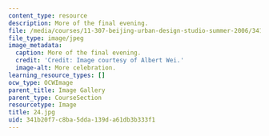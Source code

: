 ```yaml
---
content_type: resource
description: More of the final evening.
file: /media/courses/11-307-beijing-urban-design-studio-summer-2006/341b20f7c8ba5dda139da61db3b333f1_24.jpg
file_type: image/jpeg
image_metadata:
  caption: More of the final evening.
  credit: 'Credit: Image courtesy of Albert Wei.'
  image-alt: More celebration.
learning_resource_types: []
ocw_type: OCWImage
parent_title: Image Gallery
parent_type: CourseSection
resourcetype: Image
title: 24.jpg
uid: 341b20f7-c8ba-5dda-139d-a61db3b333f1
---
```

